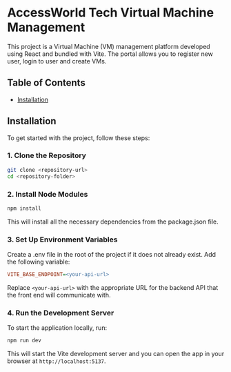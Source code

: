 # AccessWorld Tech Virtual Machine Management

This project is a Virtual Machine (VM) management platform developed using React and bundled with Vite. The portal allows you to register new user, login to user and create VMs.

## Table of Contents

- [Installation](#installation)

## Installation

To get started with the project, follow these steps:

### 1. Clone the Repository

```bash
git clone <repository-url>
cd <repository-folder>
```

### 2. Install Node Modules

```bash
npm install
```

This will install all the necessary dependencies from the package.json file.

### 3. Set Up Environment Variables

Create a .env file in the root of the project if it does not already exist. Add the following variable:

```ini
VITE_BASE_ENDPOINT=<your-api-url>
```

Replace `<your-api-url>` with the appropriate URL for the backend API that the front end will communicate with.

### 4. Run the Development Server

To start the application locally, run:

```bash
npm run dev
```

This will start the Vite development server and you can open the app in your browser at `http://localhost:5137`.
